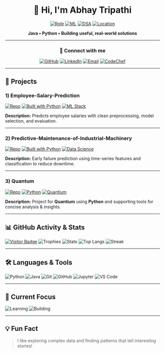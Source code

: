 <div align="center">

# 👋 Hi, I'm Abhay Tripathi

[![Role](https://img.shields.io/badge/Software%20Developer-00BFFF?style=for-the-badge)]()
[![ML](https://img.shields.io/badge/Machine%20Learning-32CD32?style=for-the-badge)]()
[![DSA](https://img.shields.io/badge/Data%20Structures%20%26%20Algorithms-00BFFF?style=for-the-badge)]()
[![Location](https://img.shields.io/badge/India-32CD32?style=for-the-badge)]()

**Java • Python • Building useful, real-world solutions**

---

### 🔗 Connect with me

[![GitHub](https://img.shields.io/badge/GitHub-bhargav--abhay-00BFFF?style=for-the-badge&logo=github&logoColor=white)](https://github.com/bhargav-abhay)
[![LinkedIn](https://img.shields.io/badge/LinkedIn-Abhay%20Tripathi-0A66C2?style=for-the-badge&logo=linkedin&logoColor=white)](https://www.linkedin.com/in/abhay-tripathi-08712029b)
[![Email](https://img.shields.io/badge/Email-bhargavabhay182%40gmail.com-32CD32?style=for-the-badge&logo=gmail&logoColor=white)](mailto:bhargavabhay182@gmail.com)
[![CodeChef](https://img.shields.io/badge/CodeChef-abhay666-00BFFF?style=for-the-badge)](https://www.codechef.com/users/abhay666)

</div>

---

## 🚀 Projects

### 1) Employee-Salary-Prediction  
[![Repo](https://img.shields.io/badge/GitHub-Repo-00BFFF?style=for-the-badge&logo=github&logoColor=white)](https://github.com/bhargav-abhay/Employee-Salary-Prediction)
[![Built with Python](https://img.shields.io/badge/Made%20with-Python-32CD32?style=for-the-badge&logo=python&logoColor=white)]()
[![ML Stack](https://img.shields.io/badge/Scikit--learn%20%7C%20Pandas%20%7C%20NumPy-00BFFF?style=for-the-badge)]()

**Description:** Predicts employee salaries with clean preprocessing, model selection, and evaluation.

---

### 2) Predictive-Maintenance-of-Industrial-Machinery  
[![Repo](https://img.shields.io/badge/GitHub-Repo-00BFFF?style=for-the-badge&logo=github&logoColor=white)](https://github.com/bhargav-abhay/Predictive-Maintenance-of-Industrial-Machinery)
[![Built with Python](https://img.shields.io/badge/Made%20with-Python-32CD32?style=for-the-badge&logo=python&logoColor=white)]()
[![Data Science](https://img.shields.io/badge/Time%20Series%20%7C%20Classification-00BFFF?style=for-the-badge)]()

**Description:** Early failure prediction using time-series features and classification to reduce downtime.

---

### 3) Quantum  
[![Repo](https://img.shields.io/badge/GitHub-Repo-00BFFF?style=for-the-badge&logo=github&logoColor=white)](https://github.com/bhargav-abhay/quantum)
[![Python](https://img.shields.io/badge/Python-32CD32?style=for-the-badge&logo=python&logoColor=white)]()
[![Quantium](https://img.shields.io/badge/Quantium-Project-00BFFF?style=for-the-badge)]()

**Description:** Project for **Quantium** using **Python** and supporting tools for concise analysis & insights.

---

## 📊 GitHub Activity & Stats

[![Visitor Badge](https://visitor-badge.laobi.eu/badge?page_id=bhargav-abhay.bhargav-abhay&color=00BFFF)](https://github.com/bhargav-abhay)
![Trophies](https://github-profile-trophy.vercel.app/?username=bhargav-abhay&theme=algolia&no-frame=true&no-bg=true)
![Stats](https://github-readme-stats.vercel.app/api?username=bhargav-abhay&show_icons=true&theme=algolia&hide_border=true&include_all_commits=true)
![Top Langs](https://github-readme-stats.vercel.app/api/top-langs/?username=bhargav-abhay&layout=compact&theme=algolia&hide_border=true)
![Streak](https://github-readme-streak-stats.herokuapp.com/?user=bhargav-abhay&theme=algolia&hide_border=true)

---

## 🛠️ Languages & Tools

![Python](https://img.shields.io/badge/Python-32CD32?style=for-the-badge&logo=python&logoColor=white)
![Java](https://img.shields.io/badge/Java-00BFFF?style=for-the-badge&logo=openjdk&logoColor=white)
![Git](https://img.shields.io/badge/Git-32CD32?style=for-the-badge&logo=git&logoColor=white)
![GitHub](https://img.shields.io/badge/GitHub-00BFFF?style=for-the-badge&logo=github&logoColor=white)
![Jupyter](https://img.shields.io/badge/Jupyter-32CD32?style=for-the-badge&logo=jupyter&logoColor=white)
![VS Code](https://img.shields.io/badge/VS%20Code-00BFFF?style=for-the-badge&logo=visual-studio-code&logoColor=white)

---

## 🎯 Current Focus

![Learning](https://img.shields.io/badge/Leveling%20up-ML%20%26%20DSA-32CD32?style=for-the-badge)
![Building](https://img.shields.io/badge/Building-Real--world%20projects-00BFFF?style=for-the-badge)

---

## 💡 Fun Fact

> I like exploring complex data and finding patterns that tell interesting stories! 
